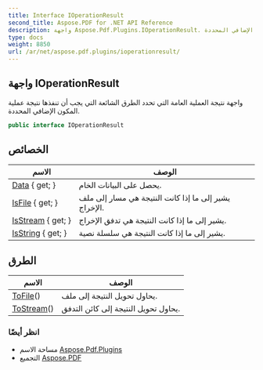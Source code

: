 ```yaml
---
title: Interface IOperationResult
second_title: Aspose.PDF for .NET API Reference
description: واجهة Aspose.Pdf.Plugins.IOperationResult. واجهة نتيجة العملية العامة التي تحدد الطرق الشائعة التي يجب أن تنفذها نتيجة عملية المكون الإضافي المحددة
type: docs
weight: 8850
url: /ar/net/aspose.pdf.plugins/ioperationresult/
---
```

## واجهة IOperationResult

واجهة نتيجة العملية العامة التي تحدد الطرق الشائعة التي يجب أن تنفذها نتيجة عملية المكون الإضافي المحددة.

```csharp
public interface IOperationResult
```

## الخصائص

| الاسم | الوصف |
| --- | --- |
| [Data](../../aspose.pdf.plugins/ioperationresult/data/) { get; } | يحصل على البيانات الخام. |
| [IsFile](../../aspose.pdf.plugins/ioperationresult/isfile/) { get; } | يشير إلى ما إذا كانت النتيجة هي مسار إلى ملف الإخراج. |
| [IsStream](../../aspose.pdf.plugins/ioperationresult/isstream/) { get; } | يشير إلى ما إذا كانت النتيجة هي تدفق الإخراج. |
| [IsString](../../aspose.pdf.plugins/ioperationresult/isstring/) { get; } | يشير إلى ما إذا كانت النتيجة هي سلسلة نصية. |

## الطرق

| الاسم | الوصف |
| --- | --- |
| [ToFile](../../aspose.pdf.plugins/ioperationresult/tofile/)() | يحاول تحويل النتيجة إلى ملف. |
| [ToStream](../../aspose.pdf.plugins/ioperationresult/tostream/)() | يحاول تحويل النتيجة إلى كائن التدفق. |

### انظر أيضًا

* مساحة الاسم [Aspose.Pdf.Plugins](../../aspose.pdf.plugins/)
* التجميع [Aspose.PDF](../../)